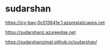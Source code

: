 # sudarshan

https://icy-bay-0c013641e.1.azurestaticapps.net  

https://sudarshanz.azureedge.net


https://sudarshanzimal.github.io/sudarshan/
